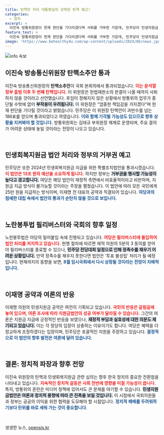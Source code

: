 ```yaml
---
title: 탄핵안 처리 대통령실의 강력한 반격 예고!
categories:
  - 정치
excerpt: >
  이진숙 방통위원장이 헌재 판단을 기다리겠다며 사퇴를 거부한 가운데, 민주당이 민생지원금 법안을 통과시켰고, 정부는 거부권을 예고했다. 국회의 혼란은 계속될 전망이다!
feature_text: >
  이진숙 방통위원장이 헌재 판단을 기다리겠다며 사퇴를 거부한 가운데, 민주당이 민생지원금 법안을 통과시켰고, 정부는 거부권을 예고했다. 국회의 혼란은 계속될 전망이다!
image: 'https://www.behealthy4u.com/wp-content/uploads/2024/06/news.jpg'
---
```


<p><img src="https://www.behealthy4u.com/wp-content/uploads/2024/06/news.jpg" alt="info 속보" /></p>

<h2 data-ke-size="size26">이진숙 방송통신위원장 탄핵소추안 통과</h2>

<p data-ke-size="size16">이진숙 방송통신위원장의 <b>탄핵소추안</b>이 국회 본회의에서 통과되었습니다. <b><span style="color: #ee2323;">이는 윤석열 정부 출범 이후 두 번째 탄핵입니다.</span></b> 이 위원장은 헌법재판소의 판결이 나올 때까지 사퇴하지 않을 것이라고 선언했습니다. 후임이 정해지지 않은 상황에서 방통위의 업무가 중단될 수밖에 없어 <b><span style="background-color: #21538527;">부작용이 우려됩니다.</span></b> 이 위원장은 "엄중한 책임감을 가지겠다"며 헌재 판단을 기다릴 것이라고 밝혔습니다. 민주당은 이 위원장 탄핵안이 과반수를 넘는 186표를 얻으며 통과되었다고 하였습니다. <b><span style="color: #1a5490;">이와 함께 기각될 가능성도 있으므로 향후 상황을 지켜봐야 할 것입니다.</span></b> 방통위원회는 김태규 부위원장 체제로 운영되며, 주요 결의가 어려운 상태에 놓일 것이라는 전망이 나오고 있습니다.</p>

<p data-ke-size="size16">&nbsp;</p>

<h2 data-ke-size="size26">민생회복지원금 법안 처리와 정부의 거부권 예고</h2>

<p data-ke-size="size16">민주당은 또한 2024년 민생회복지원금 지급을 위한 특별조치법안을 통과시켰습니다. <b><span style="color: #ee2323;">이 법안은 13조 원의 예산을 소요하게 됩니다.</span></b> 하지만 정부는 <b><span style="background-color: #21538527;">거부권을 행사할 가능성이 높다고 경고합니다.</span></b> 여당은 해당 법안이 재정적 측면에서 비효율적이라고 비판하며, 지원금 지급 방식이 불가능할 것이라는 주장을 펼쳤습니다. 이 법안에 따라 모든 국민에게 25만 원을 지급하는 방식이며, 이재명 전 대표의 공약과 직결되어 있습니다. <b><span style="color: #1a5490;">여당과의 첨예한 대립 속에서 법안의 통과가 순탄치 않을 것으로 보입니다.</span></b></p>

<p data-ke-size="size16">&nbsp;</p>

<h2 data-ke-size="size26">노란봉투법 필리버스터와 국회의 향후 일정</h2>

<p data-ke-size="size16">노란봉투법은 야당의 밀어붙임 속에 진행되고 있습니다. <b><span style="color: #ee2323;">여당은 필리버스터에 돌입하여 법안 처리를 저지하고 있습니다.</span></b> 현행 절차에 따르면 재적 의원의 5분의 3 동의를 얻어야 필리버스터를 종료할 수 있으나, <b><span style="background-color: #21538527;">민주당 전당대회 일정으로 인해 정족수를 채우기 어려운 상황입니다.</span></b> 만약 정족수를 채우지 못한다면 법안은 ‘투표 불성립’ 처리가 될 예정입니다. 현재까지의 동향을 보면, <b><span style="color: #1a5490;">8월 임시국회에서 다시 상정될 것이라는 전망이 지배적입니다.</span></b></p>

<p data-ke-size="size16">&nbsp;</p>

<h2 data-ke-size="size26">이재명 공약과 여론의 반응</h2>

<p data-ke-size="size16">이재명 의원의 민생지원금 공약은 여전히 기획되고 있습니다. <b><span style="color: #ee2323;">국민의 반응은 갈림길에 놓여 있으며, 여론 조사에 따라 지원금법안의 성공 여부가 달라질 수 있습니다.</span></b> 그간의 여론은 지원금 지급에 긍정적인 반응을 보였으나, <b><span style="background-color: #21538527;">재정적 부담과 실효성에 대한 의문도 제기되고 있습니다.</span></b> 이는 각 정당의 입장이 상충하는 이유이기도 합니다. 여당은 혜택을 더 정교하게 조정하겠다는 입장이며, 민주당은 포괄적인 지원을 주장하고 있습니다. <b><span style="color: #1a5490;">결정적으로 이 법안의 향후 발전은 여론에 달려 있습니다.</span></b></p>

<p data-ke-size="size16">&nbsp;</p>

<h2 data-ke-size="size26">결론: 정치적 파장과 향후 전망</h2>

<p data-ke-size="size16">이진숙 위원장의 탄핵과 민생회복지원금 관련 심의는 향후 한국 정치의 중요한 전환점을 나타내고 있습니다. <b><span style="color: #ee2323;">지속적인 정치적 갈등은 사회 전반에 영향을 미칠 가능성이 큽니다.</span></b> 특히, 방통위의 혼란은 미디어 정책에 있어서도 큰 문제를 야기할 수 있습니다. <b><span style="background-color: #21538527;">민생지원금법안은 여론과 정치적 풍향에 따라 큰 진폭을 보일 것입니다.</span></b> 이 시점에서 국회의원들과 정부는 공공의 이익을 위한 협력을 도모해야 할 시점입니다. <b><span style="color: #1a5490;">정치적 패배를 두려워하기보다 민위를 바로 세워 가는 것이 중요합니다.</span></b></p>

<p data-ke-size="size16">&nbsp;</p>
생생한 뉴스, <a href="https://opensis.kr" rel="dofollow">opensis.kr</a>


